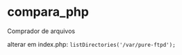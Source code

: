 # compara_php
Comprador de arquivos

alterar em index.php: ```listDirectories('/var/pure-ftpd'); ```
